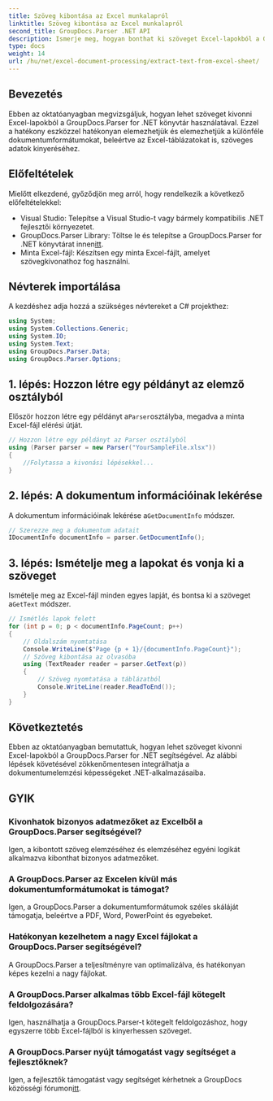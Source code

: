 ```yaml
---
title: Szöveg kibontása az Excel munkalapról
linktitle: Szöveg kibontása az Excel munkalapról
second_title: GroupDocs.Parser .NET API
description: Ismerje meg, hogyan bonthat ki szöveget Excel-lapokból a GroupDocs.Parser for .NET segítségével. Egyszerű lépések a hatékony szövegkivonáshoz.
type: docs
weight: 14
url: /hu/net/excel-document-processing/extract-text-from-excel-sheet/
---
```

## Bevezetés
Ebben az oktatóanyagban megvizsgáljuk, hogyan lehet szöveget kivonni Excel-lapokból a GroupDocs.Parser for .NET könyvtár használatával. Ezzel a hatékony eszközzel hatékonyan elemezhetjük és elemezhetjük a különféle dokumentumformátumokat, beleértve az Excel-táblázatokat is, szöveges adatok kinyeréséhez.
## Előfeltételek
Mielőtt elkezdené, győződjön meg arról, hogy rendelkezik a következő előfeltételekkel:
- Visual Studio: Telepítse a Visual Studio-t vagy bármely kompatibilis .NET fejlesztői környezetet.
-  GroupDocs.Parser Library: Töltse le és telepítse a GroupDocs.Parser for .NET könyvtárat innen[itt](https://releases.groupdocs.com/parser/net/).
- Minta Excel-fájl: Készítsen egy minta Excel-fájlt, amelyet szövegkivonathoz fog használni.

## Névterek importálása
A kezdéshez adja hozzá a szükséges névtereket a C# projekthez:
```csharp
using System;
using System.Collections.Generic;
using System.IO;
using System.Text;
using GroupDocs.Parser.Data;
using GroupDocs.Parser.Options;
```
## 1. lépés: Hozzon létre egy példányt az elemző osztályból
 Először hozzon létre egy példányt a`Parser`osztályba, megadva a minta Excel-fájl elérési útját.
```csharp
// Hozzon létre egy példányt az Parser osztályból
using (Parser parser = new Parser("YourSampleFile.xlsx"))
{
    //Folytassa a kivonási lépésekkel...
}
```
## 2. lépés: A dokumentum információinak lekérése
 A dokumentum információinak lekérése a`GetDocumentInfo` módszer.
```csharp
// Szerezze meg a dokumentum adatait
IDocumentInfo documentInfo = parser.GetDocumentInfo();
```
## 3. lépés: Ismételje meg a lapokat és vonja ki a szöveget
 Ismételje meg az Excel-fájl minden egyes lapját, és bontsa ki a szöveget a`GetText` módszer.
```csharp
// Ismétlés lapok felett
for (int p = 0; p < documentInfo.PageCount; p++)
{
    // Oldalszám nyomtatása
    Console.WriteLine($"Page {p + 1}/{documentInfo.PageCount}");
    // Szöveg kibontása az olvasóba
    using (TextReader reader = parser.GetText(p))
    {
        // Szöveg nyomtatása a táblázatból
        Console.WriteLine(reader.ReadToEnd());
    }
}
```

## Következtetés
Ebben az oktatóanyagban bemutattuk, hogyan lehet szöveget kivonni Excel-lapokból a GroupDocs.Parser for .NET segítségével. Az alábbi lépések követésével zökkenőmentesen integrálhatja a dokumentumelemzési képességeket .NET-alkalmazásaiba.

## GYIK
### Kivonhatok bizonyos adatmezőket az Excelből a GroupDocs.Parser segítségével?
Igen, a kibontott szöveg elemzéséhez és elemzéséhez egyéni logikát alkalmazva kibonthat bizonyos adatmezőket.
### A GroupDocs.Parser az Excelen kívül más dokumentumformátumokat is támogat?
Igen, a GroupDocs.Parser a dokumentumformátumok széles skáláját támogatja, beleértve a PDF, Word, PowerPoint és egyebeket.
### Hatékonyan kezelhetem a nagy Excel fájlokat a GroupDocs.Parser segítségével?
A GroupDocs.Parser a teljesítményre van optimalizálva, és hatékonyan képes kezelni a nagy fájlokat.
### A GroupDocs.Parser alkalmas több Excel-fájl kötegelt feldolgozására?
Igen, használhatja a GroupDocs.Parser-t kötegelt feldolgozáshoz, hogy egyszerre több Excel-fájlból is kinyerhessen szöveget.
### A GroupDocs.Parser nyújt támogatást vagy segítséget a fejlesztőknek?
 Igen, a fejlesztők támogatást vagy segítséget kérhetnek a GroupDocs közösségi fórumon[itt](https://forum.groupdocs.com/c/parser/17).